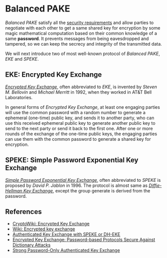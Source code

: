 # Balanced PAKE

_Balanced PAKE_ satisfy all the [security requirements][sec] and
allow parties to negotiate with each other to get a same shared key
for encryption by some magic mathematical computation based on
their common knowledge of a same __password__.
It prevents messages from being eavesdropped and tampered,
so we can keep the secrecy and integrity of the transmitted data.

We will next introduce two of most well-known protocol of _Balanced PAKE_,
_EKE_ and _SPEKE_.

## EKE: Encrypted Key Exchange

[_Encrypted Key Exchange_][steven_michael], often abbreviated to _EKE_,
is invented by _Steven M. Bellovin_ and _Michael Merritt_ in 1992,
when they worked in AT&T Bell Laboratories.

In general forms of _Encrypted Key Exchange_,
at least one engaging parties will use the common password with a random number
to generate a ephemeral (one-time) public key, and sends it to another party,
who can use this received ephemeral public key to generate another public key
to send to the next party or send it back to the first one.
After one or more rounds of the exchange of the one-time public keys,
the engaging parties can use them with the common password
to generate a shared key for encryption.

## SPEKE: Simple Password Exponential Key Exchange

[_Simple Password Exponential Key Exchange_][D_Jablon],
often abbreviated to _SPEKE_
is proposed by _David P. Jablon_ in 1996.
The protocol is almost same as [_Diffie-Hellman Key Exchange_][dh],
except the group generate is derived from the password.

## References

- [CryptoWiki: Encrypted Key Exchange][eke]
- [Wiki: Encrypted key exchange][eke_wiki]
- [Authenticated Key Exchange with SPEKE or DH-EKE][dheke_speke]
- [Encrypted Key Exchange: Password-based Protocols Secure Against Dictionary Attacks][steven_michael]
- [Strong Password-Only Authenticated Key Exchange][D_Jablon]

[sec]: ../security_requirements.md "Security Requirements"
[pake]: http://cryptowiki.net/index.php?title=Password-authenticated_key_agreement "Password-authenticated key agreement"
[eke]: http://cryptowiki.net/index.php?title=Encrypted_Key_Exchange "CryptoWiki: Encrypted Key Exchange"
[eke_wiki]: https://en.wikipedia.org/wiki/Encrypted_key_exchange "Wiki: Encrypted key exchange"
[dheke_speke]: http://www.themccallums.org/nathaniel/2014/10/27/authenticated-key-exchange-with-speke-or-dh-eke/ "Authenticated Key Exchange with SPEKE or DH-EKE By Nathaniel McCallum"
[steven_michael]: https://www.cs.columbia.edu/~smb/papers/neke.pdf "Encrypted Key Exchange: Password-based Protocols Secure Against Dictionary Attacks"
[D_Jablon]: http://www.jablon.org/jab96.pdf "Strong Password-Only Authenticated Key Exchange"
[dh]: ../../appendix/dh/dh.md "Diffie-Hellman Key Exchange"
